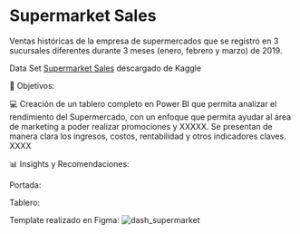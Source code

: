 # Supermarket Sales 

Ventas históricas de la empresa de supermercados que se registró en 3 sucursales diferentes durante 3 meses (enero, febrero y marzo) de 2019. 

Data Set [Supermarket Sales](https://www.kaggle.com/datasets/aungpyaeap/supermarket-sales) descargado de Kaggle

🎯 Objetivos:

💻 Creación de un tablero completo en Power BI que permita analizar el rendimiento del Supermercado, con un enfoque que permita ayudar al área de marketing a poder realizar promociones y XXXXX. Se presentan de manera clara los ingresos, costos, rentabilidad y otros indicadores claves. XXXX

📊 Insights y Recomendaciones:



Portada: 


Tablero: 


Template realizado en Figma: 
![dash_supermarket](https://github.com/user-attachments/assets/5433b0e5-e3ad-4328-a31f-642abd61c419)


